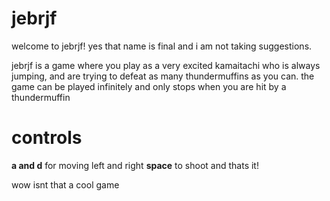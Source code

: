 # jebrjf
welcome to jebrjf! yes that name is final and i am not taking suggestions.

jebrjf is a game where you play as a very excited kamaitachi who is always jumping, and are trying to defeat as many thundermuffins as you can.
the game can be played infinitely and only stops when you are hit by a thundermuffin

# controls
**a and d** for moving left and right
**space** to shoot
and thats it!

wow
isnt that a cool game
